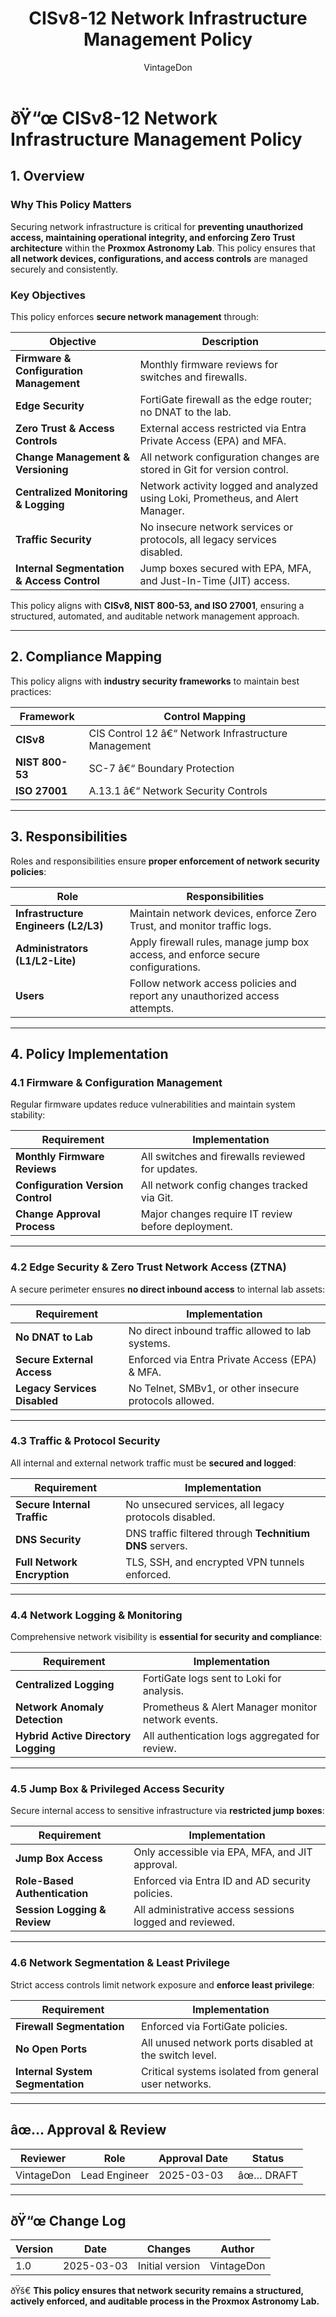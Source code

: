 ﻿---
title: "CISv8-12 Network Infrastructure Management Policy"
description: "Defines the network infrastructure management policy for the Proxmox Astronomy Lab, ensuring secure deployment, monitoring, and maintenance of network assets and traffic controls."
author: "VintageDon"
tags: ["CISv8", "Network Security", "Infrastructure Management", "Compliance", "Zero Trust"]
category: "Compliance"
kb_type: "Policy Document"
version: "1.0"
status: "Draft"
last_updated: "2025-03-03"
---

# **ðŸ“œ CISv8-12 Network Infrastructure Management Policy**

## **1. Overview**

### **Why This Policy Matters**

Securing network infrastructure is critical for **preventing unauthorized access, maintaining operational integrity, and enforcing Zero Trust architecture** within the **Proxmox Astronomy Lab**. This policy ensures that **all network devices, configurations, and access controls** are managed securely and consistently.

### **Key Objectives**

This policy enforces **secure network management** through:

| **Objective** | **Description** |
|--------------|----------------|
| **Firmware & Configuration Management** | Monthly firmware reviews for switches and firewalls. |
| **Edge Security** | FortiGate firewall as the edge router; no DNAT to the lab. |
| **Zero Trust & Access Controls** | External access restricted via Entra Private Access (EPA) and MFA. |
| **Change Management & Versioning** | All network configuration changes are stored in Git for version control. |
| **Centralized Monitoring & Logging** | Network activity logged and analyzed using Loki, Prometheus, and Alert Manager. |
| **Traffic Security** | No insecure network services or protocols, all legacy services disabled. |
| **Internal Segmentation & Access Control** | Jump boxes secured with EPA, MFA, and Just-In-Time (JIT) access. |

This policy aligns with **CISv8, NIST 800-53, and ISO 27001**, ensuring a structured, automated, and auditable network management approach.

---

## **2. Compliance Mapping**

This policy aligns with **industry security frameworks** to maintain best practices:

| **Framework** | **Control Mapping** |
|--------------|------------------|
| **CISv8** | CIS Control 12 â€“ Network Infrastructure Management |
| **NIST 800-53** | SC-7 â€“ Boundary Protection |
| **ISO 27001** | A.13.1 â€“ Network Security Controls |

---

## **3. Responsibilities**

Roles and responsibilities ensure **proper enforcement of network security policies**:

| **Role** | **Responsibilities** |
|---------|----------------------|
| **Infrastructure Engineers (L2/L3)** | Maintain network devices, enforce Zero Trust, and monitor traffic logs. |
| **Administrators (L1/L2-Lite)** | Apply firewall rules, manage jump box access, and enforce secure configurations. |
| **Users** | Follow network access policies and report any unauthorized access attempts. |

---

## **4. Policy Implementation**

### **4.1 Firmware & Configuration Management**

Regular firmware updates reduce vulnerabilities and maintain system stability:

| **Requirement** | **Implementation** |
|--------------|------------------|
| **Monthly Firmware Reviews** | All switches and firewalls reviewed for updates. |
| **Configuration Version Control** | All network config changes tracked via Git. |
| **Change Approval Process** | Major changes require IT review before deployment. |

---

### **4.2 Edge Security & Zero Trust Network Access (ZTNA)**

A secure perimeter ensures **no direct inbound access** to internal lab assets:

| **Requirement** | **Implementation** |
|--------------|------------------|
| **No DNAT to Lab** | No direct inbound traffic allowed to lab systems. |
| **Secure External Access** | Enforced via Entra Private Access (EPA) & MFA. |
| **Legacy Services Disabled** | No Telnet, SMBv1, or other insecure protocols allowed. |

---

### **4.3 Traffic & Protocol Security**

All internal and external network traffic must be **secured and logged**:

| **Requirement** | **Implementation** |
|--------------|------------------|
| **Secure Internal Traffic** | No unsecured services, all legacy protocols disabled. |
| **DNS Security** | DNS traffic filtered through **Technitium DNS** servers. |
| **Full Network Encryption** | TLS, SSH, and encrypted VPN tunnels enforced. |

---

### **4.4 Network Logging & Monitoring**

Comprehensive network visibility is **essential for security and compliance**:

| **Requirement** | **Implementation** |
|--------------|------------------|
| **Centralized Logging** | FortiGate logs sent to Loki for analysis. |
| **Network Anomaly Detection** | Prometheus & Alert Manager monitor network events. |
| **Hybrid Active Directory Logging** | All authentication logs aggregated for review. |

---

### **4.5 Jump Box & Privileged Access Security**

Secure internal access to sensitive infrastructure via **restricted jump boxes**:

| **Requirement** | **Implementation** |
|--------------|------------------|
| **Jump Box Access** | Only accessible via EPA, MFA, and JIT approval. |
| **Role-Based Authentication** | Enforced via Entra ID and AD security policies. |
| **Session Logging & Review** | All administrative access sessions logged and reviewed. |

---

### **4.6 Network Segmentation & Least Privilege**

Strict access controls limit network exposure and **enforce least privilege**:

| **Requirement** | **Implementation** |
|--------------|------------------|
| **Firewall Segmentation** | Enforced via FortiGate policies. |
| **No Open Ports** | All unused network ports disabled at the switch level. |
| **Internal System Segmentation** | Critical systems isolated from general user networks. |

---

## **âœ… Approval & Review**  

| **Reviewer** | **Role** | **Approval Date** | **Status** |
|-------------|---------|------------------|------------|
| VintageDon | Lead Engineer | 2025-03-03 | âœ… DRAFT |  

---

## **ðŸ“œ Change Log**  

| **Version** | **Date** | **Changes** | **Author** |
|------------|---------|-------------|------------|
| 1.0 | 2025-03-03 | Initial version | VintageDon |

ðŸš€ **This policy ensures that network security remains a structured, actively enforced, and auditable process in the Proxmox Astronomy Lab.**

